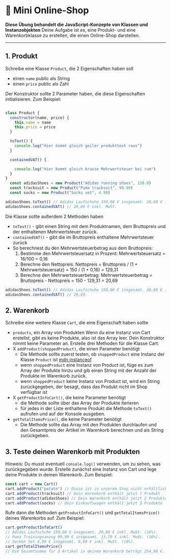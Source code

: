 # :shopping_cart: Mini Online-Shop

**Diese Übung behandelt die JavaScript-Konzepte von Klassen und Instanzobjekten**
Deine Aufgabe ist es, eine Produkt- und eine Warenkorbklasse zu erstellen, die einen Online-Shop darstellen.

---
## 1. Produkt
Schreibe eine Klasse `Product`, die 2 Eigenschaften haben soll
- einen `name` public als String
- einen `price` public als Zahl

Der Konstruktor sollte 2 Parameter haben, die diese Eigenschaften initialisieren. 
Zum Beispiel:
```js

class Product {
  constructor(name, price) {
    this.name = name
    this.price = price
  }

  toText() {
    console.log("Hier kommt gleich geiler produkttext raus")
  }

  containedVAT() {

    console.log("Hier kommt gleich krasse Mehrwertsteuer bei rum")
  }
}
  const adidasShoes = new Product("Adidas running shoes", 150.0)
  const tracksuit = new Product("Puma tracksuit", 99.99)
  const socks = new Product("Socks set", 4.99)

adidasShoes.toText() // Adidas Laufschuhe 150,00 € insgesamt. 20,69 € inkl. MwSt. (16%).
adidasShoes.containedVAT() // 20,69 € inkl. MwSt.


```
Die Klasse sollte außerdem 2 Methoden haben
- `toText()` - gibt einen String mit dem Produktnamen, 
dem Bruttopreis und der enthaltenen Mehrwertsteuer zurück.
- `containedVAT()` - gibt die im Bruttopreis enthaltene Mehrwertsteuer zurück
- So berechnest du den Mehrwertsteuerbetrag aus dem Bruttopreis:
  1. Bestimme den Mehrwertsteuersatz in Prozent: Mehrwertsteuersatz = 16/100 = 0,16
  2. Berechne den Nettopreis: Nettopreis = Bruttopreis / (1 + Mehrwertsteuersatz) = 150 / (1 + 0,16) = 129,31
  3. Berechne den Mehrwertsteuerbetrag: Mehrwertsteuerbetrag = Bruttopreis - Nettopreis = 150 - 129,31 = 20,69
```js
adidasShoes.toText() // Adidas Laufschuhe 150,00 € insgesamt. 20,69 € inkl. MwSt. (16%).
adidasShoes.containedVAT() // 20,69.
```
## 2. Warenkorb


Schreibe eine weitere Klasse `Cart`, die eine Eigenschaft haben sollte
- `products`, ein Array von Produkten
Wenn du eine Instanz von Cart erstellst, gibt es keine Produkte, also ist das Array leer. Dein Konstruktor nimmt keine Parameter an.
Erstelle drei Methoden für die Klasse Cart:
- X `addProduct(shoppedProduct)`, die einen Parameter benötigt
  - Die Methode sollte zuerst testen, ob `shoppedProduct` eine Instanz der Klasse `Product` ist [mdn instanceof](https://developer.mozilla.org/en-US/docs/Web/JavaScript/Reference/Operators/instanceof)
  - wenn `shoppedProduct` eine Instanz von Product ist, füge es zum Array der Produkte hinzu und gib einen String mit der Anzahl der Produkte im Warenkorb zurück.
  - wenn `shoppedProduct` keine Instanz von Product ist, wird ein String zurückgegeben, der besagt, dass das Produkt nicht im Shop verfügbar ist
- X `getProductInfoCart()`, die keine Parameter benötigt
  - die Methode sollte über das Array der Produkte iterieren
  - für jedes in der Liste enthaltene Produkt die Methode `toText()` aufrufen und auf der Konsole ausgeben.
- `getTotalItemsPrice()`, die keine Parameter benötigt
  - Die Methode sollte das Array mit den Produkten durchlaufen und den Gesamtpreis der Artikel im Warenkorb berechnen und als String zurückgeben.
## 3. Teste deinen Warenkorb mit Produkten
Hinweis: Du musst eventuell `console.log()` verwenden, um zu sehen, was zurückgegeben wurde.
Erstelle zunächst eine Instanz von Cart und lege deine Produkte in deinen Warenkorb. Zum Beispiel:
```js
const cart = new Cart()
cart.addProduct("potato") // Diese ist in unserem Shop nicht erhältlich!
cart.addProduct(tracksuit) // Dein Warenkorb enthält jetzt 1 Produkt
cart.addProduct(adidasShoes) // Dein Warenkorb enthält jetzt 2 Produkte
cart.addProduct(socks) // Dein Einkaufswagen enthält jetzt 3 Produkte
```
Rufe dann die Methoden `getProductInfoCart()` und `getTotalItemsPrice()` deines Warenkorbs auf. Zum Beispiel:
```js
cart.getProductInfoCart()
// Adidas Laufschuhe 150,00 € insgesamt. 20,69 € inkl. MwSt. (16%).
// Puma Trainingsanzug 99,99 € insgesamt. 13,79 € inkl. MwSt. (16%).
// Socken Set 4,99 € insgesamt. 0,69 € inkl. MwSt. (16%).
cart.getTotalItemsPrice()
// Die Gesamtsumme für 3 Artikel in deinem Warenkorb beträgt 254,98 €.